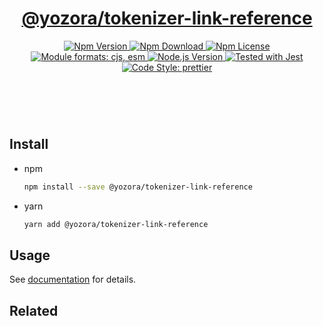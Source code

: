<header>
  <h1 align="center">
    <a href="https://github.com/guanghechen/yozora/tree/master/tokenizers/link-reference#readme">@yozora/tokenizer-link-reference</a>
  </h1>
  <div align="center">
    <a href="https://www.npmjs.com/package/@yozora/tokenizer-link-reference">
      <img
        alt="Npm Version"
        src="https://img.shields.io/npm/v/@yozora/tokenizer-link-reference.svg"
      />
    </a>
    <a href="https://www.npmjs.com/package/@yozora/tokenizer-link-reference">
      <img
        alt="Npm Download"
        src="https://img.shields.io/npm/dm/@yozora/tokenizer-link-reference.svg"
      />
    </a>
    <a href="https://www.npmjs.com/package/@yozora/tokenizer-link-reference">
      <img
        alt="Npm License"
        src="https://img.shields.io/npm/l/@yozora/tokenizer-link-reference.svg"
      />
    </a>
    <a href="#install">
      <img
        alt="Module formats: cjs, esm"
        src="https://img.shields.io/badge/module_formats-cjs%2C%20esm-green.svg"
      />
    </a>
    <a href="https://github.com/nodejs/node">
      <img
        alt="Node.js Version"
        src="https://img.shields.io/node/v/@yozora/tokenizer-link-reference"
      />
    </a>
    <a href="https://github.com/facebook/jest">
      <img
        alt="Tested with Jest"
        src="https://img.shields.io/badge/tested_with-jest-9c465e.svg"
      />
    </a>
    <a href="https://github.com/prettier/prettier">
      <img
        alt="Code Style: prettier"
        src="https://img.shields.io/badge/code_style-prettier-ff69b4.svg?style=flat-square"
      />
    </a>
  </div>
</header>
<br/>

## Install

* npm

  ```bash
  npm install --save @yozora/tokenizer-link-reference
  ```

* yarn

  ```bash
  yarn add @yozora/tokenizer-link-reference
  ```

## Usage

See [documentation][docpage] for details.

## Related

[homepage]: https://github.com/guanghechen/yozora/tree/master/tokenizers/link-reference#readme
[docpage]: https://yozora.guanghechen.com/docs/package/tokenizer-link-reference
